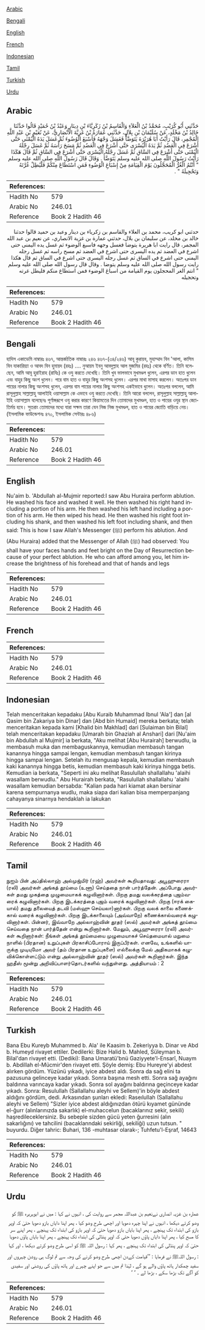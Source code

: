 [Arabic](#arabic)

[Bengali](#bengali)

[English](#english)

[French](#french)

[Indonesian](#indonesian)

[Tamil](#tamil)

[Turkish](#turkish)

[Urdu](#urdu)

## Arabic


<div dir="rtl" lang="ar" style={{fontSize:'larger',backgroundColor:'#f8f9fa',padding:20}}>
حَدَّثَنِي أَبُو كُرَيْبٍ، مُحَمَّدُ بْنُ الْعَلاَءِ وَالْقَاسِمُ بْنُ زَكَرِيَّاءَ بْنِ دِينَارٍ وَعَبْدُ بْنُ حُمَيْدٍ قَالُوا حَدَّثَنَا خَالِدُ بْنُ مَخْلَدٍ، عَنْ سُلَيْمَانَ بْنِ بِلاَلٍ، حَدَّثَنِي عُمَارَةُ بْنُ غَزِيَّةَ الأَنْصَارِيُّ، عَنْ نُعَيْمِ بْنِ عَبْدِ اللَّهِ الْمُجْمِرِ، قَالَ رَأَيْتُ أَبَا هُرَيْرَةَ يَتَوَضَّأُ فَغَسَلَ وَجْهَهُ فَأَسْبَغَ الْوُضُوءَ ثُمَّ غَسَلَ يَدَهُ الْيُمْنَى حَتَّى أَشْرَعَ فِي الْعَضُدِ ثُمَّ يَدَهُ الْيُسْرَى حَتَّى أَشْرَعَ فِي الْعَضُدِ ثُمَّ مَسَحَ رَأْسَهُ ثُمَّ غَسَلَ رِجْلَهُ الْيُمْنَى حَتَّى أَشْرَعَ فِي السَّاقِ ثُمَّ غَسَلَ رِجْلَهُ الْيُسْرَى حَتَّى أَشْرَعَ فِي السَّاقِ ثُمَّ قَالَ هَكَذَا رَأَيْتُ رَسُولَ اللَّهِ صلى الله عليه وسلم يَتَوَضَّأُ ‏.‏ وَقَالَ قَالَ رَسُولُ اللَّهِ صلى الله عليه وسلم ‏ "‏ أَنْتُمُ الْغُرُّ الْمُحَجَّلُونَ يَوْمَ الْقِيَامَةِ مِنْ إِسْبَاغِ الْوُضُوءِ فَمَنِ اسْتَطَاعَ مِنْكُمْ فَلْيُطِلْ غُرَّتَهُ وَتَحْجِيلَهُ ‏"‏ ‏.‏
</div>
<div style={{backgroundColor:'#f8f9fa',padding:20, marginBottom: 10}}><table> <thead> <tr> <th>References:</th> <th></th> </tr> </thead> <tbody><tr><td>Hadith No</td><td>579</td></tr><tr><td>Arabic No</td><td>246.01</td></tr><tr><td>Reference</td><td>Book 2 Hadith 46</td></tr></tbody></table></div>


<div dir="rtl" lang="ar" style={{fontSize:'larger',backgroundColor:'#f8f9fa',padding:20}}>
حدثني ابو كريب، محمد بن العلاء والقاسم بن زكرياء بن دينار وعبد بن حميد قالوا حدثنا خالد بن مخلد، عن سليمان بن بلال، حدثني عمارة بن غزية الانصاري، عن نعيم بن عبد الله المجمر، قال رايت ابا هريرة يتوضا فغسل وجهه فاسبغ الوضوء ثم غسل يده اليمنى حتى اشرع في العضد ثم يده اليسرى حتى اشرع في العضد ثم مسح راسه ثم غسل رجله اليمنى حتى اشرع في الساق ثم غسل رجله اليسرى حتى اشرع في الساق ثم قال هكذا رايت رسول الله صلى الله عليه وسلم يتوضا . وقال قال رسول الله صلى الله عليه وسلم " انتم الغر المحجلون يوم القيامة من اسباغ الوضوء فمن استطاع منكم فليطل غرته وتحجيله
</div>
<div style={{backgroundColor:'#f8f9fa',padding:20, marginBottom: 10}}><table> <thead> <tr> <th>References:</th> <th></th> </tr> </thead> <tbody><tr><td>Hadith No</td><td>579</td></tr><tr><td>Arabic No</td><td>246.01</td></tr><tr><td>Reference</td><td>Book 2 Hadith 46</td></tr></tbody></table></div>

## Bengali


<div dir="ltr" lang="bn" style={{fontSize:'larger',backgroundColor:'#f8f9fa',padding:20}}>
হাদিস একাডেমি নাম্বারঃ ৪৬৭, আন্তর্জাতিক নাম্বারঃ ২৪৬ ৪৬৭-(৩৪/২৪৬) আবূ কুরায়ব, মুহাম্মাদ বিন 'আলা, কাসিম বিন যাকারিয়্যা ও আবদ বিন হুমায়দ (রহঃ) …. নুআয়ম ইবনু আবদুল্লাহ আল মুজমির (রহঃ) থেকে বর্ণিত। তিনি বলেছেন, আমি আবূ হুরাইরাহ (রাযিঃ) কে ওযু করতে দেখেছি। তিনি খুব ভালভাবে মুখমণ্ডল ধুলেন, এরপর ডান হাত ধুলেন এবং বাহুর কিছু অংশ ধুলেন। পরে বাম হাত ও বাহুর কিছু অংশসহ ধুলেন। এরপর মাথা মাসাহ করলেন। অতঃপর ডান পায়ের নালার কিছু অংশসহ ধুলেন, এরপর বাম পায়ের নালার কিছু অংশসহ একইভাবে ধুলেন। অতঃপর বললেন, আমি রাসূলুল্লাহ সাল্লাল্লাহু আলাইহি ওয়াসাল্লাম কে এভাবে ওযু করতে দেখেছি। তিনি আরো বললেন, রাসূলুল্লাহ সাল্লাল্লাহু আলাইহি ওয়াসাল্লাম বলেছেনঃ পূর্ণাঙ্গরূপে ওযু করার কারণে কিয়ামতের দিন তোমাদের মুখমণ্ডল, হাত ও পায়ের ওযুর স্থান জ্যোতির্ময় হবে। সুতরাং তোমাদের মধ্যে যারা সক্ষম তারা যেন নিজ নিজ মুখমণ্ডল, হাত ও পায়ের জ্যোতি বাড়িয়ে নেয়। (ইসলামিক ফাউন্ডেশনঃ ৪৭০, ইসলামিক সেন্টারঃ ৪৮৬)
</div>
<div style={{backgroundColor:'#f8f9fa',padding:20, marginBottom: 10}}><table> <thead> <tr> <th>References:</th> <th></th> </tr> </thead> <tbody><tr><td>Hadith No</td><td>579</td></tr><tr><td>Arabic No</td><td>246.01</td></tr><tr><td>Reference</td><td>Book 2 Hadith 46</td></tr></tbody></table></div>

## English


<div dir="ltr" lang="en" style={{fontSize:'larger',backgroundColor:'#f8f9fa',padding:20}}>
Nu'aim b. 'Abdullah al-Mujmir reported:I saw Abu Huraira perform ablution. He washed his face and washed it well. He then washed his right hand including a portion of his arm. He then washed his left hand including a portion of his arm. He then wiped his head. He then washed his right foot including his shank, and then washed his left foot including shank, and then said: This is how I saw Allah's Messenger (ﷺ) perform his ablution. And (Abu Huraira) added that the Messenger of Allah (ﷺ) had observed: You shall have your faces hands and feet bright on the Day of Resurrection because of your perfect ablution. He who can afford among you, let him increase the brightness of his forehead and that of hands and legs
</div>
<div style={{backgroundColor:'#f8f9fa',padding:20, marginBottom: 10}}><table> <thead> <tr> <th>References:</th> <th></th> </tr> </thead> <tbody><tr><td>Hadith No</td><td>579</td></tr><tr><td>Arabic No</td><td>246.01</td></tr><tr><td>Reference</td><td>Book 2 Hadith 46</td></tr></tbody></table></div>

## French


<div dir="ltr" lang="fr" style={{fontSize:'larger',backgroundColor:'#f8f9fa',padding:20}}>

</div>
<div style={{backgroundColor:'#f8f9fa',padding:20, marginBottom: 10}}><table> <thead> <tr> <th>References:</th> <th></th> </tr> </thead> <tbody><tr><td>Hadith No</td><td>579</td></tr><tr><td>Arabic No</td><td>246.01</td></tr><tr><td>Reference</td><td>Book 2 Hadith 46</td></tr></tbody></table></div>

## Indonesian


<div dir="ltr" lang="id" style={{fontSize:'larger',backgroundColor:'#f8f9fa',padding:20}}>
Telah menceritakan kepadaku [Abu Kuraib Muhammad Ibnul 'Ala'] dan [al Qasim bin Zakariya bin Dinar] dan [Abd bin Humaid] mereka berkata; telah menceritakan kepada kami [Khalid bin Makhlad] dari [Sulaiman bin Bilal] telah menceritakan kepadaku [Umarah bin Ghaziah al Anshari] dari [Nu'aim bin Abdullah al Mujmir] ia berkata, "Aku melihat [Abu Hurairah] berwudlu, ia membasuh muka dan membaguskannya, kemudian membasuh tangan kanannya hingga sampai lengan, kemudian membasuh tangan kirinya hingga sampai lengan. Setelah itu mengusap kepala, kemudian membasuh kaki kanannya hingga betis, kemudian membasuh kaki kirinya hingga betis. Kemudian ia berkata, "Seperti ini aku melihat Rasulullah shallallahu 'alaihi wasallam berwudlu." Abu Hurairah berkata, "Rasulullah shallallahu 'alaihi wasallam kemudian bersabda: "Kalian pada hari kiamat akan bersinar karena sempurnanya wudlu, maka siapa dari kalian bisa memperpanjang cahayanya sinarnya hendaklah ia lakukan
</div>
<div style={{backgroundColor:'#f8f9fa',padding:20, marginBottom: 10}}><table> <thead> <tr> <th>References:</th> <th></th> </tr> </thead> <tbody><tr><td>Hadith No</td><td>579</td></tr><tr><td>Arabic No</td><td>246.01</td></tr><tr><td>Reference</td><td>Book 2 Hadith 46</td></tr></tbody></table></div>

## Tamil


<div dir="ltr" lang="ta" style={{fontSize:'larger',backgroundColor:'#f8f9fa',padding:20}}>
நுஐம் பின் அப்தில்லாஹ் அல்முஜ்மிர் (ரஹ்) அவர்கள் கூறியதாவது: அபூஹுரைரா (ரலி) அவர்கள் அங்கத் தூய்மை (உளூ) செய்ததை நான் பார்த்தேன். அப்போது அவர்கள் தமது முகத்தை முழுமையாகக் கழுவினார்கள். பிறகு தமது வலக்கரத்தை புஜம்வரைக் கழுவினார்கள். பிறகு இடக்கரத்தை புஜம் வரைக் கழுவினார்கள். பிறகு (ஈரக் கையால்) தமது தலையைத் தடவி (மஸ்ஹு செய்யலா)னார்கள். பிறகு வலக் காலை கணைக்கால் வரைக் கழுவினார்கள். பிறகு இடக்காலையும் (அவ்வாறே) கணைக்கால்வரைக் கழுவினார்கள். பின்னர், இவ்வாறே அல்லாஹ்வின் தூதர் (ஸல்) அவர்கள் அங்கத் தூய்மை செய்வதை நான் பார்த்தேன் என்று கூறினார்கள். மேலும், அபூஹுரைரா (ரலி) அவர்கள் கூறினார்கள்: நீங்கள் அங்கத் தூய்மையை முழுமையாகச் செய்தமையால் மறுமை நாளில் (பிரதான) உறுப்புகள் பிரகாசிப்போராய் இருப்பீர்கள். எனவே, உங்களில் யாருக்கு முடியுமோ அவர் (தம் பிரதான உறுப்புகளை) எல்லைக்கு மேல் அதிகமாகக் கழுவிக்கொள்ளட்டும் என்று அல்லாஹ்வின் தூதர் (ஸல்) அவர்கள் கூறினார்கள். இந்த ஹதீஸ் மூன்று அறிவிப்பாளர்தொடர்களில் வந்துள்ளது. அத்தியாயம் : 2
</div>
<div style={{backgroundColor:'#f8f9fa',padding:20, marginBottom: 10}}><table> <thead> <tr> <th>References:</th> <th></th> </tr> </thead> <tbody><tr><td>Hadith No</td><td>579</td></tr><tr><td>Arabic No</td><td>246.01</td></tr><tr><td>Reference</td><td>Book 2 Hadith 46</td></tr></tbody></table></div>

## Turkish


<div dir="ltr" lang="tr" style={{fontSize:'larger',backgroundColor:'#f8f9fa',padding:20}}>
Bana Ebu Kureyb Muhammed b. Ala' ile Kaasim b. Zekeriyya b. Dinar ve Abd b. Humeyd rivayet ettiler. Dedilerki: Bize Halid b. Mahled, Süleyman b. Bilal'dan rivayet etti. (Dediki): Bana Umaratü'bnü Gaziyyete'l-Ensarî, Nuaym b. Abdillah el-Mücmir'den rivayet etti. Şöyle demiş: Ebu Hureyre'yi abdest alırken gördüm. Yüzünü yıkadı, iyice abdest aldı. Sonra da sağ elini ta pazusuna gelinceye kadar yıkadı. Sonra başına mesh etti. Sonra sağ ayağını baldınna varıncaya kadar yıkadı. Sonra sol ayağını baldırına geçinceye kadar yıkadı. Sonra: Resulullah (Sallallahu aleyhi ve Sellem)'in böyle abdest aldığını gördüm, dedi. Arkasından şunları ekledi: Raseılullah (Sallallahu aleyhi ve Sellem) "Sizler iyice abdest aldığınızdan ötürü kıyamet gününde el-ğurr (alınlarınızda sakarlık) el-muhaccelun (bacaklarınız sekir, sekili) haşredileceklersiniz. Bu sebeple sizden gücü yeten ğurresini (alın sakarlığını) ve tahcilini (bacaklanndaki sekirliği, sekiliği) uzun tutsun. " buyurdu. Diğer tahric: Buhari, 136 -muhtasar olarak-; Tuhfetu'l-Eşraf, 14643
</div>
<div style={{backgroundColor:'#f8f9fa',padding:20, marginBottom: 10}}><table> <thead> <tr> <th>References:</th> <th></th> </tr> </thead> <tbody><tr><td>Hadith No</td><td>579</td></tr><tr><td>Arabic No</td><td>246.01</td></tr><tr><td>Reference</td><td>Book 2 Hadith 46</td></tr></tbody></table></div>

## Urdu


<div dir="rtl" lang="ur" style={{fontSize:'larger',backgroundColor:'#f8f9fa',padding:20}}>
عمارہ بن غزیہ انصاری نےنعیم بن عبداللہ مجمر سے روایت کی ، انہوں نے کہا : میں نے ابوہریرہ ﷺ کو وضو کرتے دیکھا ، انہوں نے اپنا چہرہ دھویا اور اچھی طرح وضو کیا ، پھر اپنا دایاں بازو دھویا حتیٰ کہ اوپر بازو کی ابتداء تک پہنچے ، پھر اپنا بایاں بازو دھویا حتیٰ کہ اوپر بازو کی ابتداء تک پہنچے ، پھر اپنے سر کا مسح کیا ، پھر اپنا دایاں پاؤں دھویا حتی کہ اوپر پنڈلی کی ابتداء تک پہنچے ، پھر اپنا بایاں پاؤں دھویا حتیٰ کہ اوپر پنڈلی کی ابتداء تک پہنچے ، پھر کہا : رسول اللہ ﷺ کو اسی طرح وضو کرتے دیکھا ، اور کہا : رسول اللہﷺ نے فرمایا : ’’قیامت کےدن اچھی طرح وضو کرنے کی وجہ سے تم لوگ ہی روشن چہروں اور سفید چمکدار ہاتھ پاؤں والے ہو گے ، لہٰذا تم میں سے جو اپنے چہرے اور ہاتھ پاؤں کی روشنی اور سفیدی کو آگے تک بڑھا سکے ، بڑھا لے ۔ ‘ ‘
</div>
<div style={{backgroundColor:'#f8f9fa',padding:20, marginBottom: 10}}><table> <thead> <tr> <th>References:</th> <th></th> </tr> </thead> <tbody><tr><td>Hadith No</td><td>579</td></tr><tr><td>Arabic No</td><td>246.01</td></tr><tr><td>Reference</td><td>Book 2 Hadith 46</td></tr></tbody></table></div>